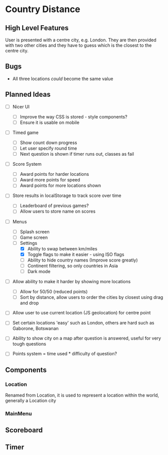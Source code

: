 

# Country Distance

## High Level Features

User is presented with a centre city, e.g. London.
They are then provided with two other cities and they have to guess which is the closest to the centre city.

## Bugs
- All three locations *could* become the same value

## Planned Ideas


- [ ] Nicer UI
    - [ ] Improve the way CSS is stored - style components?
    - [ ] Ensure it is usable on mobile
- [ ] Timed game
    - [ ] Show count down progress
    - [ ] Let user specify round time
    - [ ] Next question is shown if timer runs out, classes as fail
- [ ] Score System
    - [ ] Award points for harder locations
    - [ ] Award more points for speed
    - [ ] Award points for more locations shown
- [ ] Store results in localStorage to track score over time
    - [ ] Leaderboard of previous games?
    - [ ] Allow users to store name on scores
- [ ] Menus
    - [ ] Splash screen
    - [ ] Game screen
    - [ ] Settings
        - [x] Ability to swap between km/miles
        - [x] Toggle flags to make it easier - using ISO flags
        - [ ] Ability to hide country names (Improve score greatly)
        - [ ] Continent filtering, so only countries in Asia
        - [ ] Dark mode
- [ ] Allow ability to make it harder by showing more locations
    - [ ] Allow for 50/50 (reduced points)
    - [ ] Sort by distance, allow users to order the cities by closest using drag and drop
- [ ]  Allow user to use current location (JS geolocation) for centre point
- [ ] Set certain locations 'easy' such as London, others are hard such as Gaborone, Botswanan
- [ ] Ability to show city on a map after question is answered, useful for very tough questions
- [ ] Points system = time used * difficulty of question?



## Components

### Location
Renamed from Location, it is used to represent a location within the world, generally a Location city

### MainMenu


## Scoreboard


## Timer
